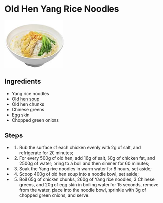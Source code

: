 # Old Hen Yang Rice Noodles

![Old Hen Yang Rice Noodles](../../images/%E8%80%81%E9%B8%A1%E6%89%AC%E7%B1%B3%E9%9D%A2.png)


## Ingredients

- Yang rice noodles
- [Old hen soup](../soups/Old%20Hen%20Soup.md)
- Old hen chunks
- Chinese greens
- Egg skin
- Chopped green onions

## Steps

- 1. Rub the surface of each chicken evenly with 2g of salt, and refrigerate for 20 minutes;
- 2. For every 500g of old hen, add 16g of salt, 60g of chicken fat, and 2500g of water; bring to a boil and then simmer for 60 minutes;
- 3. Soak the Yang rice noodles in warm water for 8 hours, set aside;
- 4. Scoop 400g of old hen soup into a noodle bowl, set aside;
- 5. Boil 65g of chicken chunks, 260g of Yang rice noodles, 3 Chinese greens, and 20g of egg skin in boiling water for 15 seconds, remove from the water, place into the noodle bowl, sprinkle with 3g of chopped green onions, and serve.